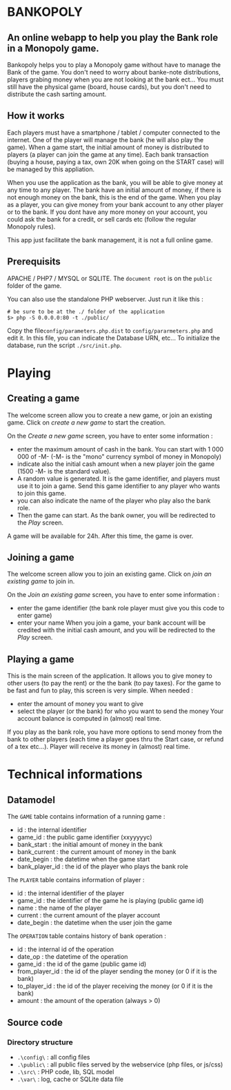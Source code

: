 # BANKOPOLY

## An online webapp to help you play the Bank role in a Monopoly game.

Bankopoly helps you to play a Monopoly game without have to manage the Bank of the game. You don't need to worry about banke-note distributions, players grabing money when you are not looking at the bank ect... You must still have the physical game (board, house cards), but you don't need to distribute the cash sarting amount.

## How it works

Each players must have a smartphone / tablet / computer connected to the internet. One of the player will manage the bank (he will also play the game). When a game start, the initial amount of money is distributed to players (a player can join the game at any time). Each bank transaction (buying a house, paying a tax, own 20K when going on the START case) will be managed by this appliation.

When you use the application as the bank, you will be able to give money at any time to any player. The bank have an initial amount of money, if there is not enough money on the bank, this is the end of the game.
When you play as a player, you can give money from your bank account to any other player or to the bank. If you dont have any more money on your account, you could ask the bank for a credit, or sell cards etc (follow the regular Monopoly rules).

This app just facilitate the bank management, it is not a full online game.

## Prerequisits

APACHE / PHP7 / MYSQL or SQLITE. The `document root` is on the `public` folder of the game. 

You can also use the standalone PHP webserver. Just run it like this :
```
# be sure to be at the ./ folder of the application
$> php -S 0.0.0.0:80 -t ./public/
``` 

Copy the file`config/parameters.php.dist` to `config/pararmeters.php` and edit it. In this file, you can indicate the Database URN, etc...
To initialize the database, run the script `./src/init.php`.

# Playing

## Creating a game

The welcome screen allow you to create a new game, or join an existing game. Click on *create a new game* to start the creation.

On the *Create a new game* screen, you have to enter some information :
- enter the maximum amount of cash in the bank. You can start with 1 000 000 of -M- (-M- is the "mono" currency symbol of money in Monopoly)
- indicate also the initial cash amount when a new player join the game (1500 -M- is the standard value). 
- A random value is generated. It is the game identifier, and players must use it to join a game. Send this game identifier to any player who wants to join this game.
- you can also indicate the name of the player who play also the bank role.
- Then the game can start. As the bank owner, you will be redirected to the *Play* screen.

A game will be available for 24h. After this time, the game is over.

## Joining a game

The welcome screen allow you to join an existing game. Click on *join an existing game* to join in.

On the *Join an existing game* screen, you have to enter some information :
- enter the game identifier (the bank role player must give you this code to enter game)
- enter your name
When you join a game, your bank account will be credited with the initial cash amount, and you will be redirected to the *Play* screen.

## Playing a game

This is the main screen of the application. It allows you to give money to other users (to pay the rent) or the the bank (to pay taxes). For the game to be fast and fun to play, this screen is very simple. When needed :
- enter the amount of money you want to give
- select the player (or the bank) for who you want to send the money
Your account balance is computed in (almost) real time.

If you play as the bank role, you have more options to send money from the bank to other players (each time a player goes thru the Start case, or refund of a tex etc...). Player will receive its money in (almost) real time.


# Technical informations

## Datamodel

The `GAME` table contains information of a running game :
- id : the internal identifier
- game_id : the public game identifier (xxyyyyyc)
- bank_start : the initial amount of money in the bank
- bank_current : the current amount of money in the bank
- date_begin : the datetime when the game start
- bank_player_id : the id of the player who plays the bank role

The `PLAYER` table contains information of player :
- id : the internal identifier of the player
- game_id : the identifier of the game he is playing (public game id)
- name : the name of the player
- current : the current amount of the player account
- date_begin : the datetime when the user join the game

The `OPERATION` table contains history of bank operation :
- id : the internal id of the operation
- date_op : the datetime of the operation
- game_id : the id of the game (public game id)
- from_player_id : the id of the player sending the money (or 0 if it is the bank)
- to_player_id : the id of the player receiving the money (or 0 if it is the bank)
- amount : the amount of the operation (always > 0)

## Source code

### Directory structure
- `.\config\` : all config files
- `.\public\` : all public files served by the webservice (php files, or js/css)
- `.\src\` : PHP code, lib, SQL model
- `.\var\` : log, cache or SQLite data file



